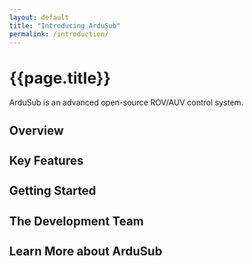 ```yaml
---
layout: default
title: "Introducing ArduSub"
permalink: /introduction/
---
```


# {{page.title}}

ArduSub is an advanced open-source ROV/AUV control system.

## Overview

## Key Features

## Getting Started

## The Development Team

## Learn More about ArduSub
